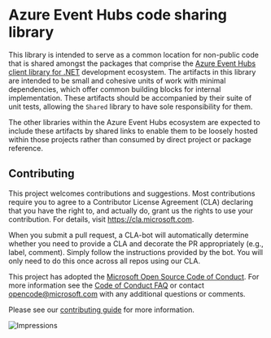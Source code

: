 # Azure Event Hubs code sharing library

This library is intended to serve as a common location for non-public code that is shared amongst the packages that comprise the [Azure Event Hubs client library for .NET](https://github.com/Azure/azure-sdk-for-net/blob/main/sdk/eventhub/Azure.Messaging.EventHubs) development ecosystem.  The artifacts in this library are intended to be small and cohesive units of work with minimal dependencies, which offer common building blocks for internal implementation.  These artifacts should be accompanied by their suite of unit tests, allowing the `Shared` library to have sole responsibility for them.

The other libraries within the Azure Event Hubs ecosystem are expected to include these artifacts by shared links to enable them to be loosely hosted within those projects rather than consumed by direct project or package reference.
  
## Contributing  

This project welcomes contributions and suggestions.  Most contributions require you to agree to a Contributor License Agreement (CLA) declaring that you have the right to, and actually do, grant us the rights to use your contribution. For details, visit https://cla.microsoft.com.

When you submit a pull request, a CLA-bot will automatically determine whether you need to provide a CLA and decorate the PR appropriately (e.g., label, comment). Simply follow the instructions provided by the bot. You will only need to do this once across all repos using our CLA.

This project has adopted the [Microsoft Open Source Code of Conduct](https://opensource.microsoft.com/codeofconduct/). For more information see the [Code of Conduct FAQ](https://opensource.microsoft.com/codeofconduct/faq/) or contact [opencode@microsoft.com](mailto:opencode@microsoft.com) with any additional questions or comments.

Please see our [contributing guide](https://github.com/Azure/azure-sdk-for-net/blob/main/sdk/eventhub/Azure.Messaging.EventHubs/CONTRIBUTING.md) for more information.
  
![Impressions](https://azure-sdk-impressions.azurewebsites.net/api/impressions/azure-sdk-for-net%2Fsdk%2Feventhub%2FAzure.Messaging.EventHubs.Shared%2FREADME.png)